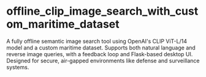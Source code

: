# offline_clip_image_search_with_custom_maritime_dataset
A fully offline semantic image search tool using OpenAI's CLIP ViT-L/14 model and a custom maritime dataset. Supports both natural language and reverse image queries, with a feedback loop and Flask-based desktop UI. Designed for secure, air-gapped environments like defense and surveillance systems.
